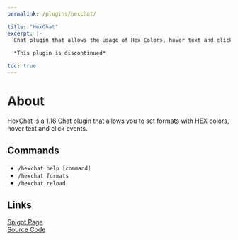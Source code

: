 ```yaml
---
permalink: /plugins/hexchat/

title: "HexChat"
excerpt: |-
  Chat plugin that allows the usage of Hex Colors, hover text and click actions.
  
  *This plugin is discontinued*

toc: true
---
```


# About
HexChat is a 1.16 Chat plugin that allows you to set formats with HEX colors, hover text and click events.

## Commands
- `/hexchat help [command]`
- `/hexchat formats`
- `/hexchat reload`

## Links

[<i class="fas fa-faucet"></i> Spigot Page](https://www.spigotmc.org/resources/80696)  
[<i class="fab fa-github"></i> Source Code](https://github.com/Andre601/HexChat)